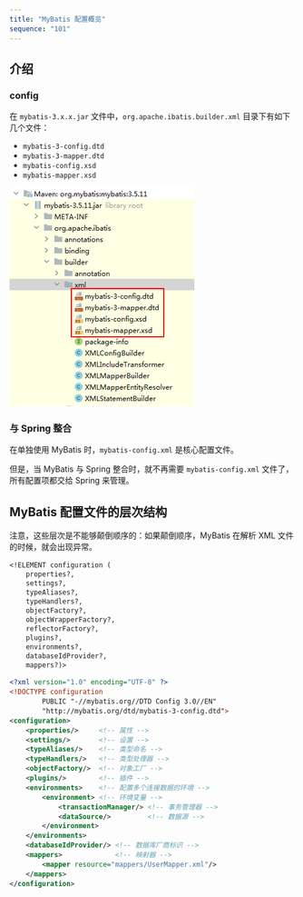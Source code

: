 ```yaml
---
title: "MyBatis 配置概览"
sequence: "101"
---
```


## 介绍

### config

在 `mybatis-3.x.x.jar` 文件中，`org.apache.ibatis.builder.xml` 目录下有如下几个文件：

- `mybatis-3-config.dtd`
- `mybatis-3-mapper.dtd`
- `mybatis-config.xsd`
- `mybatis-mapper.xsd`

![](/assets/images/db/mybatis/mybatis-jar-org-apache-ibatis-builder-xml-package.png)



### 与 Spring 整合

在单独使用 MyBatis 时，`mybatis-config.xml` 是核心配置文件。

但是，当 MyBatis 与 Spring 整合时，就不再需要 `mybatis-config.xml` 文件了，所有配置项都交给 Spring 来管理。

## MyBatis 配置文件的层次结构

注意，这些层次是不能够颠倒顺序的：如果颠倒顺序，MyBatis 在解析 XML 文件的时候，就会出现异常。

```text
<!ELEMENT configuration (
    properties?,
    settings?,
    typeAliases?,
    typeHandlers?,
    objectFactory?,
    objectWrapperFactory?,
    reflectorFactory?,
    plugins?,
    environments?,
    databaseIdProvider?,
    mappers?)>
```

```xml
<?xml version="1.0" encoding="UTF-8" ?>
<!DOCTYPE configuration
        PUBLIC "-//mybatis.org//DTD Config 3.0//EN"
        "http://mybatis.org/dtd/mybatis-3-config.dtd">
<configuration>
    <properties/>     <!-- 属性 -->
    <settings/>       <!-- 设置 -->
    <typeAliases/>    <!-- 类型命名 -->
    <typeHandlers/>   <!-- 类型处理器 -->
    <objectFactory/>  <!-- 对象工厂 -->
    <plugins/>        <!-- 插件 -->
    <environments>    <!-- 配置多个连接数据的环境 -->
        <environment> <!-- 环境变量 -->
            <transactionManager/> <!-- 事务管理器 -->
            <dataSource/>         <!-- 数据源 -->
        </environment>
    </environments>
    <databaseIdProvider/> <!-- 数据库厂商标识 -->
    <mappers>             <!-- 映射器 -->
        <mapper resource="mappers/UserMapper.xml"/>
    </mappers>
</configuration>
```

